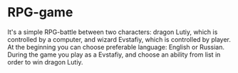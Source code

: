 # RPG-game
It's a simple RPG-battle between two characters: dragon Lutiy, which is controlled by a computer, and wizard Evstafiy, which is controlled by player. At the beginning you can choose preferable language: English or Russian. During the game you play as a Evstafiy, and choose an ability from list in order to win dragon Lutiy. 
